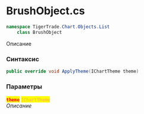 
# BrushObject.cs
```csharp
namespace TigerTrade.Chart.Objects.List  
    class BrushObject
```

Описание

### Синтаксис
```csharp
public override void ApplyTheme(IChartTheme theme)
```

### Параметры  
<mark style="color:red;">**`theme`**</mark> <mark style="color: rgb(255, 166, 87);">`IChartTheme`</mark>  
 *Описание*  
  

                    
                    